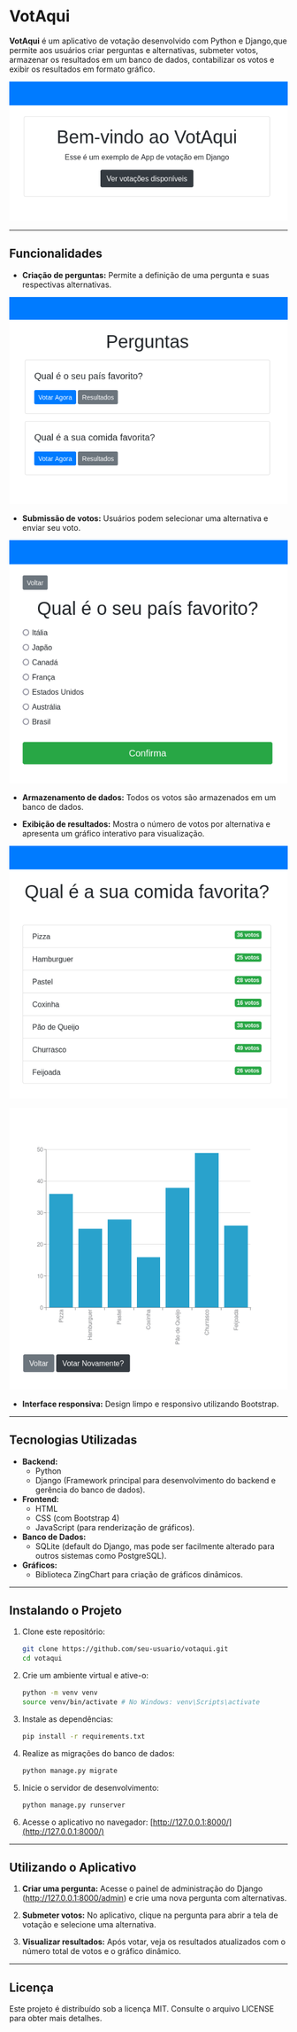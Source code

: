# VotAqui

**VotAqui** é um aplicativo de votação desenvolvido com Python e Django,que permite aos usuários criar perguntas e alternativas, submeter votos, armazenar os resultados em um banco de dados, contabilizar os votos e exibir os resultados em formato gráfico.

![Página Inicial](images/inicial.png)

---

## Funcionalidades

- **Criação de perguntas:** Permite a definição de uma pergunta e suas respectivas alternativas.

![Perguntas](images/perguntas.png)

- **Submissão de votos:** Usuários podem selecionar uma alternativa e enviar seu voto.

![Votar](images/votar.png)

- **Armazenamento de dados:** Todos os votos são armazenados em um banco de dados.

- **Exibição de resultados:** Mostra o número de votos por alternativa e apresenta um gráfico interativo para visualização.

![Resultado](images/resultado.png)

![Resultado2](images/resultado2.png)

- **Interface responsiva:** Design limpo e responsivo utilizando Bootstrap.

---

## Tecnologias Utilizadas

- **Backend:**
  - Python
  - Django (Framework principal para desenvolvimento do backend e gerência do banco de dados).
- **Frontend:**
  - HTML
  - CSS (com Bootstrap 4)
  - JavaScript (para renderização de gráficos).
- **Banco de Dados:**
  - SQLite (default do Django, mas pode ser facilmente alterado para outros sistemas como PostgreSQL).
- **Gráficos:**
  - Biblioteca ZingChart para criação de gráficos dinâmicos.

---

## Instalando o Projeto

1. Clone este repositório:

   ```bash
   git clone https://github.com/seu-usuario/votaqui.git
   cd votaqui
   ```

2. Crie um ambiente virtual e ative-o:

   ```bash
   python -m venv venv
   source venv/bin/activate # No Windows: venv\Scripts\activate
   ```

3. Instale as dependências:

   ```bash
   pip install -r requirements.txt
   ```

4. Realize as migrações do banco de dados:

   ```bash
   python manage.py migrate
   ```

5. Inicie o servidor de desenvolvimento:

   ```bash
   python manage.py runserver
   ```

6. Acesse o aplicativo no navegador: [http://127.0.0.1:8000/](http://127.0.0.1:8000/)

---

## Utilizando o Aplicativo

1. **Criar uma pergunta:** Acesse o painel de administração do Django (http://127.0.0.1:8000/admin) e crie uma nova pergunta com alternativas.

2. **Submeter votos:** No aplicativo, clique na pergunta para abrir a tela de votação e selecione uma alternativa.

3. **Visualizar resultados:** Após votar, veja os resultados atualizados com o número total de votos e o gráfico dinâmico.

---

## Licença

Este projeto é distribuído sob a licença MIT. Consulte o arquivo LICENSE para obter mais detalhes.

